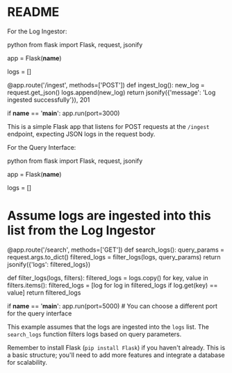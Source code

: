# README
For the Log Ingestor:

python
from flask import Flask, request, jsonify

app = Flask(__name__)

logs = []

@app.route('/ingest', methods=['POST'])
def ingest_log():
    new_log = request.get_json()
    logs.append(new_log)
    return jsonify({'message': 'Log ingested successfully'}), 201

if __name__ == '__main__':
    app.run(port=3000)


This is a simple Flask app that listens for POST requests at the `/ingest` endpoint, expecting JSON logs in the request body.

For the Query Interface:

python
from flask import Flask, request, jsonify

app = Flask(__name__)

logs = []

# Assume logs are ingested into this list from the Log Ingestor

@app.route('/search', methods=['GET'])
def search_logs():
    query_params = request.args.to_dict()
    filtered_logs = filter_logs(logs, query_params)
    return jsonify({'logs': filtered_logs})

def filter_logs(logs, filters):
    filtered_logs = logs.copy()
    for key, value in filters.items():
        filtered_logs = [log for log in filtered_logs if log.get(key) == value]
    return filtered_logs

if __name__ == '__main__':
    app.run(port=5000)  # You can choose a different port for the query interface


This example assumes that the logs are ingested into the `logs` list. The `search_logs` function filters logs based on query parameters.

Remember to install Flask (`pip install Flask`) if you haven't already. This is a basic structure; you'll need to add more features and integrate a database for scalability.

